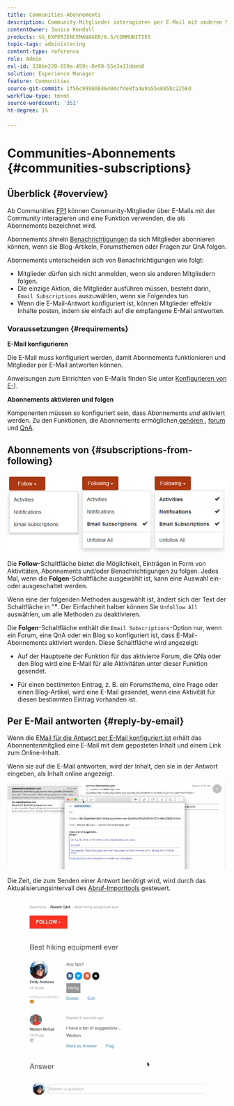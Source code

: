 ```yaml
---
title: Communities-Abonnements
description: Community-Mitglieder interagieren per E-Mail mit anderen Mitgliedern
contentOwner: Janice Kendall
products: SG_EXPERIENCEMANAGER/6.5/COMMUNITIES
topic-tags: administering
content-type: reference
role: Admin
exl-id: 338be220-659a-459c-8e90-55e3a11ddeb0
solution: Experience Manager
feature: Communities
source-git-commit: 1f56c99980846400cfde8fa4e9a55e885bc2258d
workflow-type: tm+mt
source-wordcount: '351'
ht-degree: 1%

---
```


# Communities-Abonnements {#communities-subscriptions}

## Überblick {#overview}

Ab Communities [FP1](deploy-communities.md#latestfeaturepack) können Community-Mitglieder über E-Mails mit der Community interagieren und eine Funktion verwenden, die als Abonnements bezeichnet wird.

Abonnements ähneln [Benachrichtigungen](notifications.md) da sich Mitglieder abonnieren können, wenn sie Blog-Artikeln, Forumsthemen oder Fragen zur QnA folgen.

Abonnements unterscheiden sich von Benachrichtigungen wie folgt:

* Mitglieder dürfen sich nicht anmelden, wenn sie anderen Mitgliedern folgen.
* Die einzige Aktion, die Mitglieder ausführen müssen, besteht darin, `Email Subscriptions` auszuwählen, wenn sie Folgendes tun.
* Wenn die E-Mail-Antwort konfiguriert ist, können Mitglieder effektiv Inhalte posten, indem sie einfach auf die empfangene E-Mail antworten.

### Voraussetzungen {#requirements}

**E-Mail konfigurieren**

Die E-Mail muss konfiguriert werden, damit Abonnements funktionieren und Mitglieder per E-Mail antworten können.

Anweisungen zum Einrichten von E-Mails finden Sie unter [Konfigurieren von E-](email.md)).

**Abonnements aktivieren und folgen**

Komponenten müssen so konfiguriert sein, dass Abonnements *und* aktiviert werden. Zu den Funktionen, die Abonnements ermöglichen[ gehören ](blog-feature.md), [forum](forum.md) und [QnA](working-with-qna.md).

## Abonnements von {#subscriptions-from-following}

![subscription-following](assets/subscription-following.png)

Die **Follow**-Schaltfläche bietet die Möglichkeit, Einträgen in Form von Aktivitäten, Abonnements und/oder Benachrichtigungen zu folgen. Jedes Mal, wenn die **Folgen**-Schaltfläche ausgewählt ist, kann eine Auswahl ein- oder ausgeschaltet werden.

Wenn eine der folgenden Methoden ausgewählt ist, ändert sich der Text der Schaltfläche in &quot;**&quot;**. Der Einfachheit halber können Sie `Unfollow All` auswählen, um alle Methoden zu deaktivieren.

Die **Folgen**-Schaltfläche enthält die `Email Subscriptions`-Option nur, wenn ein Forum, eine QnA oder ein Blog so konfiguriert ist, dass E-Mail-Abonnements aktiviert werden. Diese Schaltfläche wird angezeigt:

* Auf der Hauptseite der Funktion für das aktivierte Forum, die QNa oder den Blog wird eine E-Mail für alle Aktivitäten unter dieser Funktion gesendet.

* Für einen bestimmten Eintrag, z. B. ein Forumsthema, eine Frage oder einen Blog-Artikel, wird eine E-Mail gesendet, wenn eine Aktivität für diesen bestimmten Eintrag vorhanden ist.

## Per E-Mail antworten {#reply-by-email}

Wenn die E[Mail für die Antwort per E-Mail konfiguriert ist](email.md#configure-polling-importer) erhält das Abonnentenmitglied eine E-Mail mit dem geposteten Inhalt und einem Link zum Online-Inhalt.

Wenn sie auf die E-Mail antworten, wird der Inhalt, den sie in der Antwort eingeben, als Inhalt online angezeigt.

![email-reply](assets/email-reply.png)

Die Zeit, die zum Senden einer Antwort benötigt wird, wird durch das Aktualisierungsintervall des [Abruf-Importtools](email.md#configure-polling-importer) gesteuert.

![QA](assets/qa.png)
